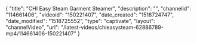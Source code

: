 {
    "title": "CHI Easy Steam Garment Steamer",
    "description": "",
    "channelid": "114661406",
    "videoid": "150221407",
    "date_created": "1518724747",
    "date_modified": "1518725552",
    "type": "captivate",
    "layout": "channelVideo",
    "url": "\/latest-videos\/chieasysteam-62886789-mp4\/114661406-150221407"
}